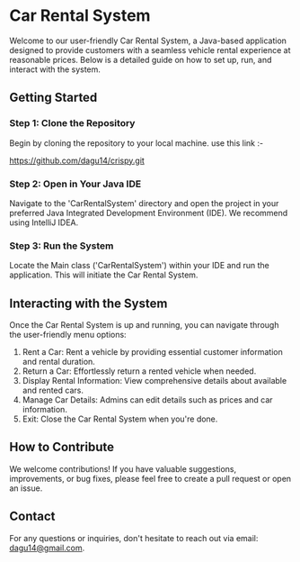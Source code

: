 # Car Rental System

Welcome to our user-friendly Car Rental System, a Java-based application designed to provide customers with a seamless vehicle rental experience at reasonable prices. Below is a detailed guide on how to set up, run, and interact with the system.

## Getting Started

### Step 1: Clone the Repository

Begin by cloning the repository to your local machine. use this link :-

https://github.com/dagu14/crispy.git

### Step 2: Open in Your Java IDE

Navigate to the 'CarRentalSystem' directory and open the project in your preferred Java Integrated Development Environment (IDE). We recommend using IntelliJ IDEA.

### Step 3: Run the System

Locate the Main class ('CarRentalSystem') within your IDE and run the application. This will initiate the Car Rental System.

## Interacting with the System

Once the Car Rental System is up and running, you can navigate through the user-friendly menu options:

1. Rent a Car: Rent a vehicle by providing essential customer information and rental duration.
2. Return a Car: Effortlessly return a rented vehicle when needed.
3. Display Rental Information: View comprehensive details about available and rented cars.
4. Manage Car Details: Admins can edit details such as prices and car information.
5. Exit: Close the Car Rental System when you're done.

## How to Contribute

We welcome contributions! If you have valuable suggestions, improvements, or bug fixes, please feel free to create a pull request or open an issue.

## Contact

For any questions or inquiries, don't hesitate to reach out via email: dagu14@gmail.com.
